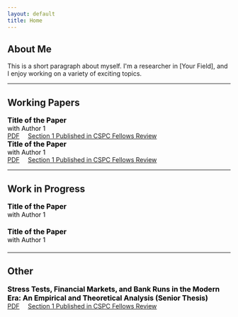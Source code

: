 ```yaml
---
layout: default
title: Home
---
```


## About Me
This is a short paragraph about myself. I'm a researcher in [Your Field], and I enjoy working on a variety of exciting topics.
* * *

## Working Papers

<div style="font-size: 16px; font-weight: bold; color: black;">Title of the Paper</div>
<div style="font-size: 14px; font-weight: normal; color: black;">with Author 1</div>
<span style="margin-right: 15px;"><a href="senior-thesis.pdf">PDF</a></span>
<span style="margin-bottom: 20px;"><a href="https://static1.squarespace.com/static/5cb0a1b1d86cc932778ab82b/t/66ba5e32e568f57ae9af55bb/1723489847281/2023-2024+Fellows+Review+FINAL.pdf">Section 1 Published in CSPC Fellows Review</a></span>

<div style="font-size: 16px; font-weight: bold; color: black;">Title of the Paper</div>
<div style="font-size: 14px; font-weight: normal; color: black;">with Author 1</div>
<span style="margin-right: 15px;"><a href="senior-thesis.pdf">PDF</a></span>
<span style="margin-bottom: 20px;"><a href="https://static1.squarespace.com/static/5cb0a1b1d86cc932778ab82b/t/66ba5e32e568f57ae9af55bb/1723489847281/2023-2024+Fellows+Review+FINAL.pdf">Section 1 Published in CSPC Fellows Review</a></span>

* * * 

## Work in Progress

<div style="font-size: 16px; font-weight: bold; color: black;">Title of the Paper</div>
<div style="font-size: 14px; font-weight: normal; color: black; margin-bottom: 20px;">with Author 1</div>

<div style="font-size: 16px; font-weight: bold; color: black;">Title of the Paper</div>
<div style="font-size: 14px; font-weight: normal; color: black; margin-bottom: 20px;">with Author 1</div>

* * * 

## Other

<div style="font-size: 16px; font-weight: bold; color: black;">Stress Tests, Financial Markets, and Bank Runs in the Modern Era: An Empirical and Theoretical Analysis (Senior Thesis)</div>
<span style="margin-right: 15px;"><a href="assets/pdf/senior-thesis.pdf">PDF</a></span>
<span><a href="assets/pdf/cspc-fellows-review.pdf">Section 1 Published in CSPC Fellows Review</a></span>



